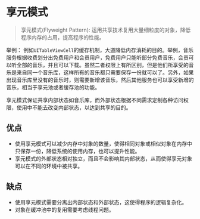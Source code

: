 # 享元模式

> 享元模式(Flyweight Pattern): 运用共享技术复用大量细粒度的对象，降低程序内存的占用，提高程序的性能。

举例： 例如`UITableViewCell`的缓存机制，大道降低内存消耗的目的。举例，音乐服务根据收费划分出免费用户和会员用户，免费用户只能听部分免费音乐，会员可以听全部的音乐，并且可以下载。虽然二者权限上有所区别，但是他们所享受的音乐是来自同一个音乐库，这样所有的音乐都只需要保存一份就可以了。另外，如果出现音乐库里没有的音乐时，则需要新增该音乐，然后其他服务也可以享受新增的音乐，相当于享元池或者缓存池的功能。

享元模式保证共享内部状态如音乐库，而外部状态根据不同需求定制各种访问权限，使用中不能去改变内部状态，以达到共享的目的。

## 优点

- 使用享元模式可以减少内存中对象的数量，使得相同对象或相似对象在内存中只保存一份，降低系统的使用内存，也可以提升性能。
- 享元模式的外部状态相对独立，而且不会影响其内部状态，从而使得享元对象可以在不同的环境中被共享。

## 缺点

- 使用享元模式需要分离出内部状态和外部状态，这使得程序的逻辑复杂化。
- 对象在缓冲池中的复用需要考虑线程问题。
